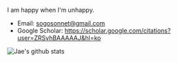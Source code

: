 I am happy when I'm unhappy.

* Email: sogosonnet@gmail.com
* Google Scholar: https://scholar.google.com/citations?user=ZRSvhBAAAAAJ&hl=ko

![Jae's github stats](https://github-readme-stats.vercel.app/api?username=JaehyunAhn&show_icons=true&theme=tokyonight)

<!--
**JaehyunAhn/JaehyunAhn** is a ✨ _special_ ✨ repository because its `README.md` (this file) appears on your GitHub profile.

Here are some ideas to get you started:

- 🔭 I’m currently working on ...
- 🌱 I’m currently learning ...
- 👯 I’m looking to collaborate on ...
- 🤔 I’m looking for help with ...
- 💬 Ask me about ...
- 📫 How to reach me: ...
- 😄 Pronouns: ...
- ⚡ Fun fact: ...
-->
